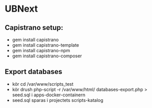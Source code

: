 UBNext
======

## Capistrano setup:
- gem install capistrano
- gem install capistrano-template
- gem install capistrano-npm
- gem install capistrano-composer

## Export databases

- kör cd /var/www/scripts_test 
- kör drush php-script -r /var/www/html/ databases-export.php > seed.sql i apps-docker-containern
- seed.sql sparas i projectets scripts-katalog
